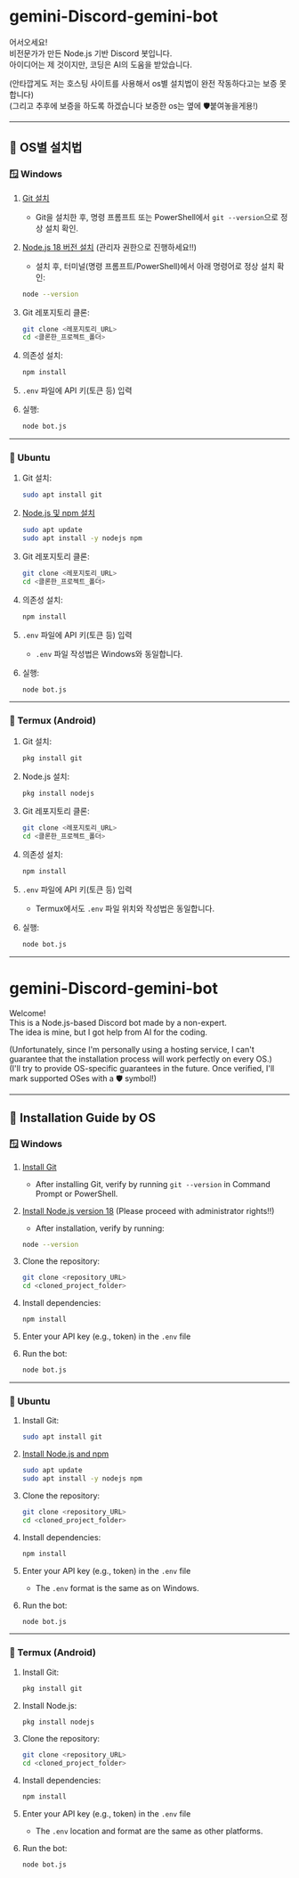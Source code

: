 # gemini-Discord-gemini-bot

어서오세요!  
비전문가가 만든 Node.js 기반 Discord 봇입니다.  
아이디어는 제 것이지만, 코딩은 AI의 도움을 받았습니다.

(안타깝게도 저는 호스팅 사이트를 사용해서 os별 설치법이 완전 작동하다고는 보증 못합니다)  
(그리고 추후에 보증을 하도록 하겠습니다 보증한 os는 옆에 🛡️붙여놓을게용!)

---

## 🔗 OS별 설치법

### 🪟 Windows

1. [Git 설치](https://git-scm.com/download/win)  
   - Git을 설치한 후, 명령 프롬프트 또는 PowerShell에서 `git --version`으로 정상 설치 확인.
   
2. [Node.js 18 버전 설치](https://nodejs.org/) (관리자 권한으로 진행하세요!!)
   - 설치 후, 터미널(명령 프롬프트/PowerShell)에서 아래 명령어로 정상 설치 확인:
   ```bash
   node --version
   ```

3. Git 레포지토리 클론:
   ```bash
   git clone <레포지토리_URL>
   cd <클론한_프로젝트_폴더>
   ```

4. 의존성 설치:
   ```bash
   npm install
   ```

5. `.env` 파일에 API 키(토큰 등) 입력

6. 실행:
   ```bash
   node bot.js
   ```

---

### 🐧 Ubuntu

1. Git 설치:
   ```bash
   sudo apt install git
   ```

2. [Node.js 및 npm 설치](https://nodejs.org/)  
   ```bash
   sudo apt update
   sudo apt install -y nodejs npm
   ```

3. Git 레포지토리 클론:
   ```bash
   git clone <레포지토리_URL>
   cd <클론한_프로젝트_폴더>
   ```

4. 의존성 설치:
   ```bash
   npm install
   ```

5. `.env` 파일에 API 키(토큰 등) 입력  
   - `.env` 파일 작성법은 Windows와 동일합니다.

6. 실행:
   ```bash
   node bot.js
   ```

---

### 📱 Termux (Android)

1. Git 설치:
   ```bash
   pkg install git
   ```

2. Node.js 설치:
   ```bash
   pkg install nodejs
   ```

3. Git 레포지토리 클론:
   ```bash
   git clone <레포지토리_URL>
   cd <클론한_프로젝트_폴더>
   ```

4. 의존성 설치:
   ```bash
   npm install
   ```

5. `.env` 파일에 API 키(토큰 등) 입력  
   - Termux에서도 `.env` 파일 위치와 작성법은 동일합니다.

6. 실행:
   ```bash
   node bot.js
   ```

---

# gemini-Discord-gemini-bot

Welcome!  
This is a Node.js-based Discord bot made by a non-expert.  
The idea is mine, but I got help from AI for the coding.

(Unfortunately, since I'm personally using a hosting service, I can't guarantee that the installation process will work perfectly on every OS.)  
(I'll try to provide OS-specific guarantees in the future. Once verified, I'll mark supported OSes with a 🛡️ symbol!)

---

## 🔗 Installation Guide by OS

### 🪟 Windows

1. [Install Git](https://git-scm.com/download/win)  
   - After installing Git, verify by running `git --version` in Command Prompt or PowerShell.

2. [Install Node.js version 18](https://nodejs.org/) (Please proceed with administrator rights!!)
   - After installation, verify by running:
   ```bash
   node --version
   ```

3. Clone the repository:
   ```bash
   git clone <repository_URL>
   cd <cloned_project_folder>
   ```

4. Install dependencies:
   ```bash
   npm install
   ```

5. Enter your API key (e.g., token) in the `.env` file

6. Run the bot:
   ```bash
   node bot.js
   ```

---

### 🐧 Ubuntu

1. Install Git:
   ```bash
   sudo apt install git
   ```

2. [Install Node.js and npm](https://nodejs.org/)
   ```bash
   sudo apt update
   sudo apt install -y nodejs npm
   ```

3. Clone the repository:
   ```bash
   git clone <repository_URL>
   cd <cloned_project_folder>
   ```

4. Install dependencies:
   ```bash
   npm install
   ```

5. Enter your API key (e.g., token) in the `.env` file  
   - The `.env` format is the same as on Windows.

6. Run the bot:
   ```bash
   node bot.js
   ```

---

### 📱 Termux (Android)

1. Install Git:
   ```bash
   pkg install git
   ```

2. Install Node.js:
   ```bash
   pkg install nodejs
   ```

3. Clone the repository:
   ```bash
   git clone <repository_URL>
   cd <cloned_project_folder>
   ```

4. Install dependencies:
   ```bash
   npm install
   ```

5. Enter your API key (e.g., token) in the `.env` file  
   - The `.env` location and format are the same as other platforms.

6. Run the bot:
   ```bash
   node bot.js
   ```

